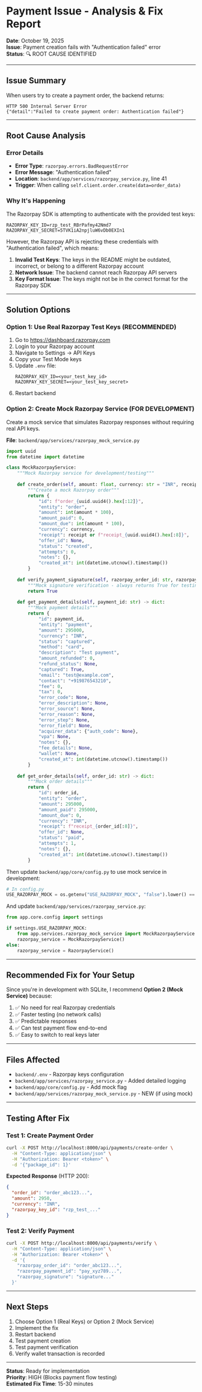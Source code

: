 # Payment Issue - Analysis & Fix Report

**Date**: October 19, 2025  
**Issue**: Payment creation fails with "Authentication failed" error  
**Status**: 🔍 ROOT CAUSE IDENTIFIED

---

## Issue Summary

When users try to create a payment order, the backend returns:
```
HTTP 500 Internal Server Error
{"detail":"Failed to create payment order: Authentication failed"}
```

---

## Root Cause Analysis

### Error Details
- **Error Type**: `razorpay.errors.BadRequestError`
- **Error Message**: "Authentication failed"
- **Location**: `backend/app/services/razorpay_service.py`, line 41
- **Trigger**: When calling `self.client.order.create(data=order_data)`

### Why It's Happening

The Razorpay SDK is attempting to authenticate with the provided test keys:
```
RAZORPAY_KEY_ID=rzp_test_RBrPafmy42Nmd7
RAZORPAY_KEY_SECRET=5TVK1iA2npjluW6vDb0EXIn1
```

However, the Razorpay API is rejecting these credentials with "Authentication failed", which means:

1. **Invalid Test Keys**: The keys in the README might be outdated, incorrect, or belong to a different Razorpay account
2. **Network Issue**: The backend cannot reach Razorpay API servers
3. **Key Format Issue**: The keys might not be in the correct format for the Razorpay SDK

---

## Solution Options

### Option 1: Use Real Razorpay Test Keys (RECOMMENDED)
1. Go to https://dashboard.razorpay.com
2. Login to your Razorpay account
3. Navigate to Settings → API Keys
4. Copy your Test Mode keys
5. Update `.env` file:
   ```
   RAZORPAY_KEY_ID=<your_test_key_id>
   RAZORPAY_KEY_SECRET=<your_test_key_secret>
   ```
6. Restart backend

### Option 2: Create Mock Razorpay Service (FOR DEVELOPMENT)
Create a mock service that simulates Razorpay responses without requiring real API keys.

**File**: `backend/app/services/razorpay_mock_service.py`

```python
import uuid
from datetime import datetime

class MockRazorpayService:
    """Mock Razorpay service for development/testing"""
    
    def create_order(self, amount: float, currency: str = "INR", receipt: str = None) -> dict:
        """Create a mock Razorpay order"""
        return {
            "id": f"order_{uuid.uuid4().hex[:12]}",
            "entity": "order",
            "amount": int(amount * 100),
            "amount_paid": 0,
            "amount_due": int(amount * 100),
            "currency": currency,
            "receipt": receipt or f"receipt_{uuid.uuid4().hex[:8]}",
            "offer_id": None,
            "status": "created",
            "attempts": 0,
            "notes": {},
            "created_at": int(datetime.utcnow().timestamp())
        }
    
    def verify_payment_signature(self, razorpay_order_id: str, razorpay_payment_id: str, razorpay_signature: str) -> bool:
        """Mock signature verification - always returns True for testing"""
        return True
    
    def get_payment_details(self, payment_id: str) -> dict:
        """Mock payment details"""
        return {
            "id": payment_id,
            "entity": "payment",
            "amount": 295000,
            "currency": "INR",
            "status": "captured",
            "method": "card",
            "description": "Test payment",
            "amount_refunded": 0,
            "refund_status": None,
            "captured": True,
            "email": "test@example.com",
            "contact": "+919876543210",
            "fee": 0,
            "tax": 0,
            "error_code": None,
            "error_description": None,
            "error_source": None,
            "error_reason": None,
            "error_step": None,
            "error_field": None,
            "acquirer_data": {"auth_code": None},
            "vpa": None,
            "notes": {},
            "fee_details": None,
            "wallet": None,
            "created_at": int(datetime.utcnow().timestamp())
        }
    
    def get_order_details(self, order_id: str) -> dict:
        """Mock order details"""
        return {
            "id": order_id,
            "entity": "order",
            "amount": 295000,
            "amount_paid": 295000,
            "amount_due": 0,
            "currency": "INR",
            "receipt": f"receipt_{order_id[:8]}",
            "offer_id": None,
            "status": "paid",
            "attempts": 1,
            "notes": {},
            "created_at": int(datetime.utcnow().timestamp())
        }
```

Then update `backend/app/core/config.py` to use mock service in development:

```python
# In config.py
USE_RAZORPAY_MOCK = os.getenv("USE_RAZORPAY_MOCK", "false").lower() == "true"
```

And update `backend/app/services/razorpay_service.py`:

```python
from app.core.config import settings

if settings.USE_RAZORPAY_MOCK:
    from app.services.razorpay_mock_service import MockRazorpayService
    razorpay_service = MockRazorpayService()
else:
    razorpay_service = RazorpayService()
```

---

## Recommended Fix for Your Setup

Since you're in development with SQLite, I recommend **Option 2 (Mock Service)** because:

1. ✅ No need for real Razorpay credentials
2. ✅ Faster testing (no network calls)
3. ✅ Predictable responses
4. ✅ Can test payment flow end-to-end
5. ✅ Easy to switch to real keys later

---

## Files Affected

- `backend/.env` - Razorpay keys configuration
- `backend/app/services/razorpay_service.py` - Added detailed logging
- `backend/app/core/config.py` - Add mock flag
- `backend/app/services/razorpay_mock_service.py` - NEW (if using mock)

---

## Testing After Fix

### Test 1: Create Payment Order
```bash
curl -X POST http://localhost:8000/api/payments/create-order \
  -H "Content-Type: application/json" \
  -H "Authorization: Bearer <token>" \
  -d '{"package_id": 1}'
```

**Expected Response** (HTTP 200):
```json
{
  "order_id": "order_abc123...",
  "amount": 2950,
  "currency": "INR",
  "razorpay_key_id": "rzp_test_..."
}
```

### Test 2: Verify Payment
```bash
curl -X POST http://localhost:8000/api/payments/verify \
  -H "Content-Type: application/json" \
  -H "Authorization: Bearer <token>" \
  -d '{
    "razorpay_order_id": "order_abc123...",
    "razorpay_payment_id": "pay_xyz789...",
    "razorpay_signature": "signature..."
  }'
```

---

## Next Steps

1. Choose Option 1 (Real Keys) or Option 2 (Mock Service)
2. Implement the fix
3. Restart backend
4. Test payment creation
5. Test payment verification
6. Verify wallet transaction is recorded

---

**Status**: Ready for implementation  
**Priority**: HIGH (Blocks payment flow testing)  
**Estimated Fix Time**: 15-30 minutes

